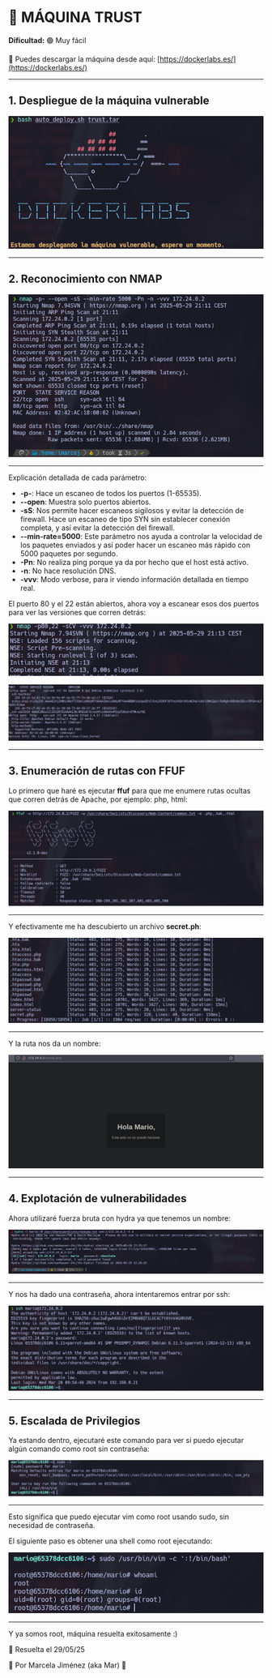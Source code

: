 # 🧠 MÁQUINA TRUST

**Dificultad:** 🟢 Muy fácil

🔗 Puedes descargar la máquina desde aquí: [https://dockerlabs.es/](https://dockerlabs.es/)

---

## 1. Despliegue de la máquina vulnerable

![máquina](./images/1.png)

---

## 2. Reconocimiento con **NMAP**

![máquina](./images/2.png)

---

Explicación detallada de cada parámetro:

- **-p-**: Hace un escaneo de todos los puertos (1-65535).
- **--open**: Muestra solo puertos abiertos.
- **-sS**: Nos permite hacer escaneos sigilosos y evitar la detección de firewall. Hace un escaneo de tipo SYN sin establecer conexión completa, y así evitar la detección del firewall.
- **--min-rate=5000**: Este parámetro nos ayuda a controlar la velocidad de los paquetes enviados y así poder hacer un escaneo más rápido con 5000 paquetes por segundo.
- **-Pn**: No realiza ping porque ya da por hecho que el host está activo.
- **-n**: No hace resolución DNS.
- **-vvv**: Modo verbose, para ir viendo información detallada en tiempo real.


El puerto 80 y el 22 están abiertos, ahora voy a escanear esos dos puertos para ver las versiones que corren detrás:

![máquina](./images/3.png)

![máquina](./images/4.png)

--- 

## 3. Enumeración de rutas con **FFUF**
Lo primero que haré es ejecutar **ffuf** para que me enumere rutas ocultas que corren detrás de Apache, por ejemplo: php, html:

![máquina](./images/5.png)

---
Y efectivamente me ha descubierto un archivo **secret.ph**:

![máquina](./images/6.png)

---

Y la ruta nos da un nombre:

![máquina](./images/7.png)

---

## 4. Explotación de vulnerabilidades

Ahora utilizaré fuerza bruta con hydra ya que tenemos un nombre:

![máquina](./images/8.png)

---

Y nos ha dado una contraseña, ahora intentaremos entrar por ssh:

![máquina](./images/9.png)

---

## 5. Escalada de Privilegios

Ya estando dentro, ejecutaré este comando para ver si puedo ejecutar algún comando como root sin contraseña:

![máquina](./images/10.png)

---

Esto significa que puedo ejecutar vim como root usando sudo, sin necesidad de contraseña.

El siguiente paso es obtener una shell como root ejecutando:

![máquina](./images/11.png)

---

Y ya somos root, máquina resuelta exitosamente :)


📅 Resuelta el 29/05/25

👩 Por Marcela Jiménez (aka Mar)
🐉









